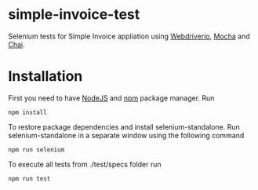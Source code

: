 # simple-invoice-test

Selenium tests for Simple Invoice appliation using [Webdriverio](http://webdriver.io), [Mocha](mochajs.org) and [Chai](chaijs.com).

# Installation

First you need to have [NodeJS](https://nodejs.org) and [npm](https://www.npmjs.com) package manager. Run

`
npm install
`

To restore package dependencies and install selenium-standalone. Run selenium-standalone in a separate window using the following command

`
npm run selenium
`

To execute all tests from ./test/specs folder run

`
npm run test
`